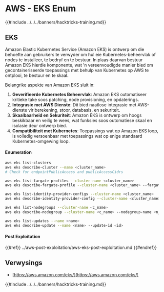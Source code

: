 # AWS - EKS Enum

{{#include ../../../banners/hacktricks-training.md}}

## EKS

Amazon Elastic Kubernetes Service (Amazon EKS) is ontwerp om die behoefte aan gebruikers te verwyder om hul eie Kubernetes-beheervlak of nodes te installeer, te bedryf en te bestuur. In plaas daarvan bestuur Amazon EKS hierdie komponente, wat 'n vereenvoudigde manier bied om gecontaineriseerde toepassings met behulp van Kubernetes op AWS te ontplooi, te bestuur en te skaal.

Belangrike aspekte van Amazon EKS sluit in:

1. **Geverifieerde Kubernetes Beheervlak**: Amazon EKS outomatiseer kritieke take soos patching, node provisioning, en opdaterings.
2. **Integrasie met AWS Dienste**: Dit bied naatlose integrasie met AWS-dienste vir berekening, stoor, databasis, en sekuriteit.
3. **Skaalbaarheid en Sekuriteit**: Amazon EKS is ontwerp om hoogs beskikbaar en veilig te wees, wat funksies soos outomatiese skaal en isolasie deur ontwerp bied.
4. **Compatibiliteit met Kubernetes**: Toepassings wat op Amazon EKS loop, is volledig versoenbaar met toepassings wat op enige standaard Kubernetes-omgewing loop.

#### Enumeration
```bash
aws eks list-clusters
aws eks describe-cluster --name <cluster_name>
# Check for endpointPublicAccess and publicAccessCidrs

aws eks list-fargate-profiles --cluster-name <cluster_name>
aws eks describe-fargate-profile --cluster-name <cluster_name> --fargate-profile-name <prof_name>

aws eks list-identity-provider-configs --cluster-name <cluster_name>
aws eks describe-identity-provider-config --cluster-name <cluster_name> --identity-provider-config <p_config>

aws eks list-nodegroups --cluster-name <c_name>
aws eks describe-nodegroup --cluster-name <c_name> --nodegroup-name <n_name>

aws eks list-updates --name <name>
aws eks describe-update --name <name> --update-id <id>
```
#### Post Exploitation

{{#ref}}
../aws-post-exploitation/aws-eks-post-exploitation.md
{{#endref}}

## Verwysings

- [https://aws.amazon.com/eks/](https://aws.amazon.com/eks/)

{{#include ../../../banners/hacktricks-training.md}}
